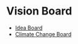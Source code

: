 # Vision Board
<ul>
  <li>
   <a href="https://www.canva.com/design/DAEL5DSm2PU/OUdZh9bUeTZOpnuJUP4rmg/view?utm_content=DAEL5DSm2PU&utm_campaign=designshare&utm_medium=link&utm_source=sharebutton">Idea Board</a>
  </li>
  <li>
   <a href="https://www.canva.com/design/DAEL59IVqQA/share/preview?token=9g2f5CpdNdR-JmqjpLS5yg&role=EDITOR&utm_content=DAEL59IVqQA&utm_campaign=designshare&utm_medium=link&utm_source=sharebutton">Climate Change Board</a>
  </li>
</ul>
